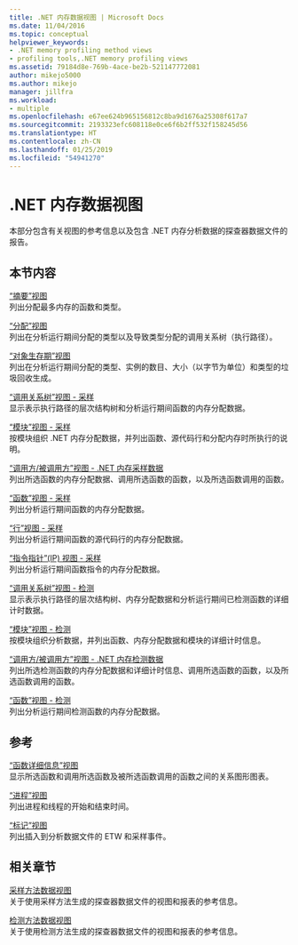 ```yaml
---
title: .NET 内存数据视图 | Microsoft Docs
ms.date: 11/04/2016
ms.topic: conceptual
helpviewer_keywords:
- .NET memory profiling method views
- profiling tools,.NET memory profiling views
ms.assetid: 79184d8e-769b-4ace-be2b-521147772081
author: mikejo5000
ms.author: mikejo
manager: jillfra
ms.workload:
- multiple
ms.openlocfilehash: e67ee624b965156812c8ba9d1676a25308f617a7
ms.sourcegitcommit: 2193323efc608118e0ce6f6b2ff532f158245d56
ms.translationtype: HT
ms.contentlocale: zh-CN
ms.lasthandoff: 01/25/2019
ms.locfileid: "54941270"
---
```

# <a name="net-memory-data-views"></a>.NET 内存数据视图
本部分包含有关视图的参考信息以及包含 .NET 内存分析数据的探查器数据文件的报告。  
  
## <a name="in-this-section"></a>本节内容  
 [“摘要”视图](../profiling/summary-view-dotnet-memory-data.md)  
 列出分配最多内存的函数和类型。  
  
 [“分配”视图](../profiling/dotnet-memory-allocations-view.md)  
 列出在分析运行期间分配的类型以及导致类型分配的调用关系树（执行路径）。  
  
 [“对象生存期”视图](../profiling/object-lifetime-view.md)  
 列出在分析运行期间分配的类型、实例的数目、大小（以字节为单位）和类型的垃圾回收生成。  
  
 [“调用关系树”视图 - 采样](../profiling/call-tree-view-dotnet-memory-sampling-data.md)  
 显示表示执行路径的层次结构树和分析运行期间函数的内存分配数据。  
  
 [“模块”视图 - 采样](../profiling/modules-view-dotnet-memory-sampling-data.md)  
 按模块组织 .NET 内存分配数据，并列出函数、源代码行和分配内存时所执行的说明。  
  
 [“调用方/被调用方”视图 - .NET 内存采样数据](../profiling/caller-callee-view-dotnet-memory-sampling-data.md)  
 列出所选函数的内存分配数据、调用所选函数的函数，以及所选函数调用的函数。  
  
 [“函数”视图 - 采样](../profiling/functions-view-dotnet-memory-sampling-data.md)  
 列出分析运行期间函数的内存分配数据。  
  
 [“行”视图 - 采样](../profiling/lines-view-dotnet-memory-sampling-data.md)  
 列出分析运行期间函数的源代码行的内存分配数据。  
  
 [“指令指针”(IP) 视图 - 采样](../profiling/instruction-pointers-ips-view-dotnet-memory-sampling-data.md)  
 列出分析运行期间函数指令的内存分配数据。  
  
 [“调用关系树”视图 - 检测](../profiling/call-tree-view-dotnet-memory-instrumentation-data.md)  
 显示表示执行路径的层次结构树、内存分配数据和分析运行期间已检测函数的详细计时数据。  
  
 [“模块”视图 - 检测](../profiling/modules-view-dotnet-memory-instrumentation-data.md)  
 按模块组织分析数据，并列出函数、内存分配数据和模块的详细计时信息。  
  
 [“调用方/被调用方”视图 - .NET 内存检测数据](../profiling/caller-callee-view-net-memory-instrumentation-data.md)  
 列出所选检测函数的内存分配数据和详细计时信息、调用所选函数的函数，以及所选函数调用的函数。  
  
 [“函数”视图 - 检测](../profiling/functions-view-dotnet-memory-instrumentation-data.md)  
 列出分析运行期间检测函数的内存分配数据。  
  
## <a name="reference"></a>参考  
 [“函数详细信息”视图](../profiling/function-details-view.md)  
 显示所选函数和调用所选函数及被所选函数调用的函数之间的关系图形图表。  
  
 [“进程”视图](../profiling/process-view.md)  
 列出进程和线程的开始和结束时间。  
  
 [“标记”视图](../profiling/marks-view.md)  
 列出插入到分析数据文件的 ETW 和采样事件。  
  
## <a name="related-sections"></a>相关章节  
 [采样方法数据视图](../profiling/profiler-sampling-method-data-views.md)  
 关于使用采样方法生成的探查器数据文件的视图和报表的参考信息。  
  
 [检测方法数据视图](../profiling/instrumentation-method-data-views.md)  
 关于使用检测方法生成的探查器数据文件的视图和报表的参考信息。